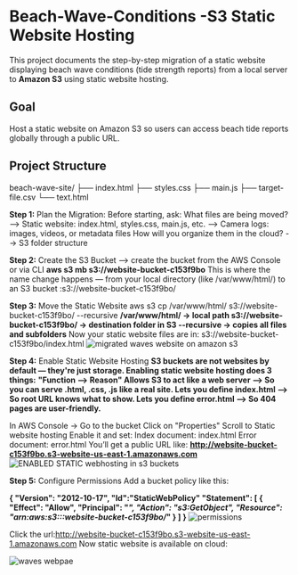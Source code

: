 # Beach-Wave-Conditions -S3 Static Website Hosting

This project documents the step-by-step migration of a static website displaying beach wave conditions (tide strength reports) from a local server to **Amazon S3** using static website hosting.
## Goal

Host a static website on Amazon S3 so users can access beach tide reports globally through a public URL.
## Project Structure
beach-wave-site/
├── index.html
├── styles.css
├── main.js
├── target-file.csv
└── text.html

**Step 1:** Plan the Migration:
Before starting, ask:
What files are being moved?
--> Static website: index.html, styles.css, main.js, etc.
--> Camera logs: images, videos, or metadata files
How will you organize them in the cloud?
--> S3 folder structure

**Step 2:** Create the S3 Bucket
--> create the bucket from the AWS Console or via CLI **aws s3 mb s3://website-bucket-c153f9bo**
This is where the name change happens — from your local directory (like /var/www/html/) to an S3 bucket :s3://website-bucket-c153f9bo/

**Step 3:** Move the Static Website
aws s3 cp /var/www/html/ s3://website-bucket-c153f9bo/ --recursive
**/var/www/html/ → local path
s3://website-bucket-c153f9bo/ → destination folder in S3
--recursive → copies all files and subfolders**
Now your static website files are in:
s3://website-bucket-c153f9bo/index.html
![migrated waves website on amazon s3](https://github.com/user-attachments/assets/6c2a5290-a93c-4ff7-aae7-68a7e59fe648)

**Step 4:** Enable Static Website Hosting
**S3 buckets are not websites by default — they're just storage.
Enabling static website hosting does 3 things:**
**"Function -->	Reason"
Allows S3 to act like a web server -->	So you can serve .html, .css, .js like a real site.
Lets you define index.html -->	So root URL knows what to show.
Lets you define error.html -->	So 404 pages are user-friendly.**

In AWS Console → Go to the bucket
Click on "Properties"
Scroll to Static website hosting
Enable it and set:
Index document: index.html
Error document: error.html
You’ll get a public URL like:
**http://website-bucket-c153f9bo.s3-website-us-east-1.amazonaws.com**
![ENABLED STATIC webhosting in s3 buckets](https://github.com/user-attachments/assets/35d367fa-fd6c-45ed-90c8-ee0c9014ee6d)

**Step 5:** Configure Permissions
Add a bucket policy like this:

**{
  "Version": "2012-10-17",
  "Id":"StaticWebPolicy"
  "Statement": [
  {
    "Effect": "Allow",
    "Principal": "*",
    "Action": "s3:GetObject",
    "Resource": "arn:aws:s3:::website-bucket-c153f9bo/*"
  }
  ]
}**
![permissions](https://github.com/user-attachments/assets/a8048a2f-41b6-4452-b4b1-35f7f1f82351)


Click the url:http://website-bucket-c153f9bo.s3-website-us-east-1.amazonaws.com
Now static website is available on cloud:

![waves webpae](https://github.com/user-attachments/assets/f2d81772-f036-48c6-8e58-5624a2f103ac)
